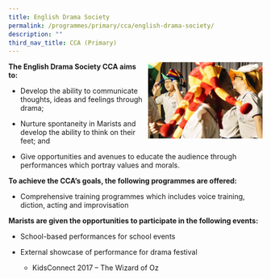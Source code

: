 ```yaml
---
title: English Drama Society
permalink: /programmes/primary/cca/english-drama-society/
description: ""
third_nav_title: CCA (Primary)
---
```



<img align="right" src="/images/CCA/Primary/English%20Language%20Society_D1R0588.jpg" style="width:45%">


**The English Drama Society CCA aims to:**&nbsp;

*   Develop the ability to communicate thoughts, ideas and feelings through drama;
*   Nurture spontaneity in Marists and develop the ability to think on their feet; and  
    
*   Give opportunities and avenues to educate the audience through performances which portray values and morals.

**To achieve the CCA’s goals, the following programmes are offered:**&nbsp;

*   Comprehensive training programmes which includes voice training, diction, acting and improvisation

  

**Marists are given the opportunities to participate in the following events:**&nbsp;

*   School-based performances for school events
*   External showcase of performance for drama festival

    *   KidsConnect 2017 – The Wizard of Oz